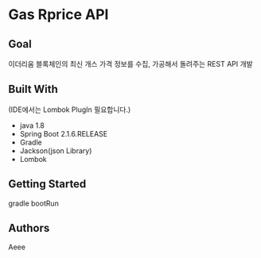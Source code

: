 # Gas Rprice API

## Goal
이더리움 블록체인의 최신 개스 가격 정보를 수집, 가공해서 돌려주는 REST API 개발

## Built With
(IDE에서는 Lombok PlugIn 필요합니다.)
- java 1.8
- Spring Boot 2.1.6.RELEASE
- Gradle
- Jackson(json Library)
- Lombok

## Getting Started
gradle bootRun

## Authors
Aeee


